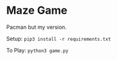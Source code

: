 # Maze Game
Pacman but my version.

Setup:
`pip3 install -r requirements.txt`

To Play:
`python3 game.py`